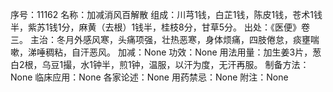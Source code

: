 序号：11162
名称：加减消风百解散
组成：川芎1钱，白芷1钱，陈皮1钱，苍术1钱半，紫苏1钱1分，麻黄（去根）1钱半，桂枝8分，甘草5分。
出处：《医便》卷三。
主治：冬月外感风寒，头痛项强，壮热恶寒，身体烦痛，四肢倦怠，痰壅喘嗽，涕唾稠粘，自汗恶风。
加减：None
功效：None
用法用量：加生姜3片，葱白2根，乌豆1撮，水1钟半，煎1钟，温服，以汗为度，无汗再服。
制备方法：None
临床应用：None
各家论述：None
用药禁忌：None
附注：None
